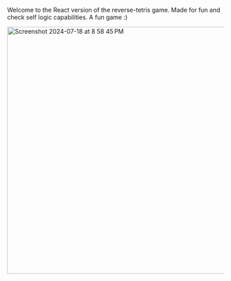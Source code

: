 Welcome to the React version of the reverse-tetris game. Made for fun and check self logic capabilities.
A fun game :)


<img width="575" alt="Screenshot 2024-07-18 at 8 58 45 PM" src="https://github.com/user-attachments/assets/2ef76851-d3f2-4aec-88ea-074cd293ee58">
